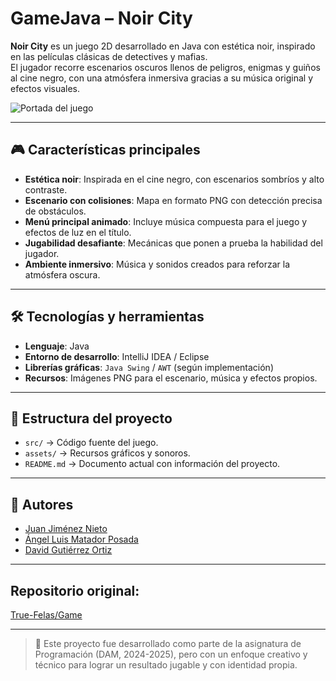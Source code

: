 # GameJava – Noir City

**Noir City** es un juego 2D desarrollado en Java con estética noir, inspirado en las películas clásicas de detectives y mafias.  
El jugador recorre escenarios oscuros llenos de peligros, enigmas y guiños al cine negro, con una atmósfera inmersiva gracias a su música original y efectos visuales.

![Portada del juego](src/resources/cinematicas/imagen2OB.png)

---

## 🎮 Características principales
- **Estética noir**: Inspirada en el cine negro, con escenarios sombríos y alto contraste.
- **Escenario con colisiones**: Mapa en formato PNG con detección precisa de obstáculos.
- **Menú principal animado**: Incluye música compuesta para el juego y efectos de luz en el título.
- **Jugabilidad desafiante**: Mecánicas que ponen a prueba la habilidad del jugador.
- **Ambiente inmersivo**: Música y sonidos creados para reforzar la atmósfera oscura.

---

## 🛠️ Tecnologías y herramientas
- **Lenguaje**: Java  
- **Entorno de desarrollo**: IntelliJ IDEA / Eclipse  
- **Librerías gráficas**: `Java Swing` / `AWT` (según implementación)  
- **Recursos**: Imágenes PNG para el escenario, música y efectos propios.

---

## 📂 Estructura del proyecto
- `src/` → Código fuente del juego.  
- `assets/` → Recursos gráficos y sonoros.  
- `README.md` → Documento actual con información del proyecto.  

---

## 🚀 Autores

- [Juan Jiménez Nieto](https://github.com/True-Felas/Game)
- [Ángel Luis Matador Posada](https://github.com/Luis-matador)
- [David Gutiérrez Ortiz](https://github.com/DavidLazaro08)

---

## Repositorio original:
[True-Felas/Game](https://github.com/True-Felas/Game)

---
> 📌 Este proyecto fue desarrollado como parte de la asignatura de Programación (DAM, 2024-2025), pero con un enfoque creativo y técnico para lograr un resultado jugable y con identidad propia.
